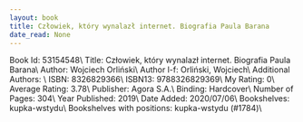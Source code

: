 ```yaml
---
layout: book
title: Człowiek, który wynalazł internet. Biografia Paula Barana
date_read: None
---
```


Book Id: 53154548\ 
Title: Człowiek, który wynalazł internet. Biografia Paula Barana\ 
Author: Wojciech Orliński\ 
Author l-f: Orliński, Wojciech\ 
Additional Authors: \ 
ISBN: 8326829366\ 
ISBN13: 9788326829369\ 
My Rating: 0\ 
Average Rating: 3.78\ 
Publisher: Agora S.A.\ 
Binding: Hardcover\ 
Number of Pages: 304\ 
Year Published: 2019\ 
Date Added: 2020/07/06\ 
Bookshelves: kupka-wstydu\ 
Bookshelves with positions: kupka-wstydu (#1784)\ 

